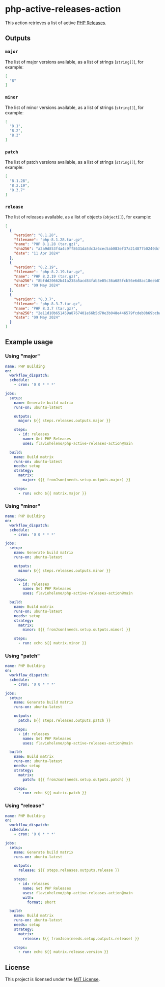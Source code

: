# php-active-releases-action

This action retrieves a list of active [PHP Releases](https://www.php.net/releases/active.php).

## Outputs

### `major`

The list of major versions available, as a list of strings (`string[]`), for example:

```json
[
  "8"
]
```

### `minor`

The list of minor versions available, as a list of strings (`string[]`), for example:

```json
[
  "8.1",
  "8.2",
  "8.3"
]
```

### `patch`

The list of patch versions available, as a list of strings (`string[]`), for example:

```json
[
  "8.1.28",
  "8.2.19",
  "8.3.7"
]
```

### `release`

The list of releases available, as a list of objects (`object[]`), for example:

```json
[
  {
    "version": "8.1.28",
    "filename": "php-8.1.28.tar.gz",
    "name": "PHP 8.1.28 (tar.gz)",
    "sha256": "a2a9d853f4a4c9ff8631da5dc3a6cec5ab083ef37a214877b0240dcfcdfdefea",
    "date": "11 Apr 2024"
  },
  {
    "version": "8.2.19",
    "filename": "php-8.2.19.tar.gz",
    "name": "PHP 8.2.19 (tar.gz)",
    "sha256": "8bfdd20662b41a238a5acd84fab3e05c36a685fcb56e6d8ac18eeb87057ab2bc",
    "date": "09 May 2024"
  },
  {
    "version": "8.3.7",
    "filename": "php-8.3.7.tar.gz",
    "name": "PHP 8.3.7 (tar.gz)",
    "sha256": "2e11d10b651459a8767401e66b5d70e3b048e446579fcdeb0b69bcba789af8c4",
    "date": "09 May 2024"
  }
]
```

## Example usage

### Using "major"

```yaml
name: PHP Building
on:
  workflow_dispatch:
  schedule:
    - cron: '0 0 * * *'

jobs:
  setup:
    name: Generate build matrix
    runs-on: ubuntu-latest

    outputs:
      major: ${{ steps.releases.outputs.major }}

    steps:
      - id: releases
        name: Get PHP Releases
        uses: flavioheleno/php-active-releases-action@main

  build:
    name: Build matrix
    runs-on: ubuntu-latest
    needs: setup
    strategy:
      matrix:
        major: ${{ fromJson(needs.setup.outputs.major) }}

    steps:
      - run: echo ${{ matrix.major }}
```

### Using "minor"

```yaml
name: PHP Building
on:
  workflow_dispatch:
  schedule:
    - cron: '0 0 * * *'

jobs:
  setup:
    name: Generate build matrix
    runs-on: ubuntu-latest

    outputs:
      minor: ${{ steps.releases.outputs.minor }}

    steps:
      - id: releases
        name: Get PHP Releases
        uses: flavioheleno/php-active-releases-action@main

  build:
    name: Build matrix
    runs-on: ubuntu-latest
    needs: setup
    strategy:
      matrix:
        minor: ${{ fromJson(needs.setup.outputs.minor) }}

    steps:
      - run: echo ${{ matrix.minor }}
```

### Using "patch"

```yaml
name: PHP Building
on:
  workflow_dispatch:
  schedule:
    - cron: '0 0 * * *'

jobs:
  setup:
    name: Generate build matrix
    runs-on: ubuntu-latest

    outputs:
      patch: ${{ steps.releases.outputs.patch }}

    steps:
      - id: releases
        name: Get PHP Releases
        uses: flavioheleno/php-active-releases-action@main

  build:
    name: Build matrix
    runs-on: ubuntu-latest
    needs: setup
    strategy:
      matrix:
        patch: ${{ fromJson(needs.setup.outputs.patch) }}

    steps:
      - run: echo ${{ matrix.patch }}
```

### Using "release"

```yaml
name: PHP Building
on:
  workflow_dispatch:
  schedule:
    - cron: '0 0 * * *'

jobs:
  setup:
    name: Generate build matrix
    runs-on: ubuntu-latest

    outputs:
      release: ${{ steps.releases.outputs.release }}

    steps:
      - id: releases
        name: Get PHP Releases
        uses: flavioheleno/php-active-releases-action@main
        with:
          format: short

  build:
    name: Build matrix
    runs-on: ubuntu-latest
    needs: setup
    strategy:
      matrix:
        release: ${{ fromJson(needs.setup.outputs.release) }}

    steps:
      - run: echo ${{ matrix.release.version }}
```

## License

This project is licensed under the [MIT License](LICENSE).
